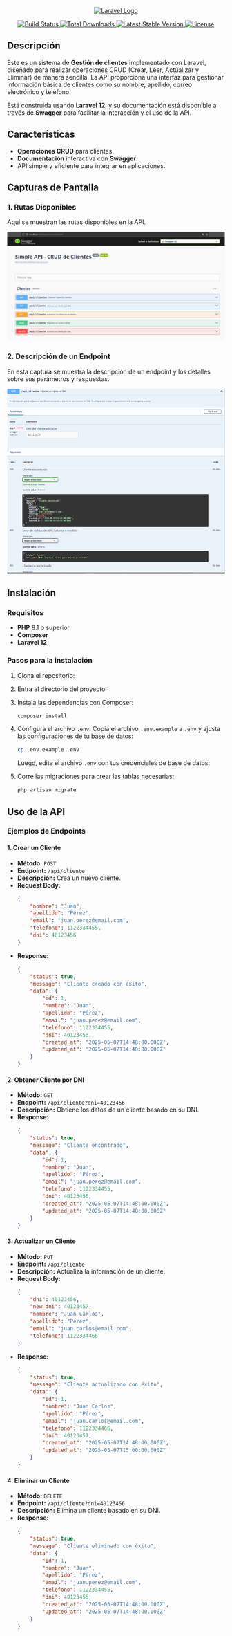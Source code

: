 <p align="center">
  <a href="https://laravel.com" target="_blank">
    <img src="https://raw.githubusercontent.com/laravel/art/master/logo-lockup/5%20SVG/2%20CMYK/1%20Full%20Color/laravel-logolockup-cmyk-red.svg" width="400" alt="Laravel Logo">
  </a>
</p>

<p align="center">
  <a href="https://github.com/tu-usuario/tu-repositorio/actions">
    <img src="https://github.com/tu-usuario/tu-repositorio/workflows/tests/badge.svg" alt="Build Status">
  </a>
  <a href="https://packagist.org/packages/laravel/framework">
    <img src="https://img.shields.io/packagist/dt/laravel/framework" alt="Total Downloads">
  </a>
  <a href="https://packagist.org/packages/laravel/framework">
    <img src="https://img.shields.io/packagist/v/laravel/framework" alt="Latest Stable Version">
  </a>
  <a href="https://packagist.org/packages/laravel/framework">
    <img src="https://img.shields.io/packagist/l/laravel/framework" alt="License">
  </a>
</p>

## Descripción

Este es un sistema de **Gestión de clientes** implementado con Laravel, diseñado para realizar operaciones CRUD (Crear, Leer, Actualizar y Eliminar) de manera sencilla. La API proporciona una interfaz para gestionar información básica de clientes como su nombre, apellido, correo electrónico y teléfono. 

Está construida usando **Laravel 12**, y su documentación está disponible a través de **Swagger** para facilitar la interacción y el uso de la API.

## Características

- **Operaciones CRUD** para clientes.
- **Documentación** interactiva con **Swagger**.
- API simple y eficiente para integrar en aplicaciones.

## Capturas de Pantalla

### 1. Rutas Disponibles

Aquí se muestran las rutas disponibles en la API.

![Rutas disponibles](public/sw1.png)

### 2. Descripción de un Endpoint

En esta captura se muestra la descripción de un endpoint y los detalles sobre sus parámetros y respuestas.

![Descripción de un endpoint](public/sw2.png)

## Instalación

### Requisitos

- **PHP** 8.1 o superior
- **Composer**
- **Laravel 12**

### Pasos para la instalación

1. Clona el repositorio:

   

2. Entra al directorio del proyecto:

   

3. Instala las dependencias con Composer:

    ```bash
    composer install
    ```

4. Configura el archivo `.env`. Copia el archivo `.env.example` a `.env` y ajusta las configuraciones de tu base de datos:

    ```bash
    cp .env.example .env
    ```

    Luego, edita el archivo `.env` con tus credenciales de base de datos.

5. Corre las migraciones para crear las tablas necesarias:

    ```bash
    php artisan migrate
    ```

## Uso de la API


### Ejemplos de Endpoints

#### 1. Crear un Cliente

- **Método:** `POST`
- **Endpoint:** `/api/cliente`
- **Descripción:** Crea un nuevo cliente.
- **Request Body:**
    ```json
    {
        "nombre": "Juan",
        "apellido": "Pérez",
        "email": "juan.perez@email.com",
        "telefono": 1122334455,
        "dni": 40123456
    }
    ```
- **Response:**
    ```json
    {
        "status": true,
        "message": "Cliente creado con éxito",
        "data": {
            "id": 1,
            "nombre": "Juan",
            "apellido": "Pérez",
            "email": "juan.perez@email.com",
            "telefono": 1122334455,
            "dni": 40123456,
            "created_at": "2025-05-07T14:48:00.000Z",
            "updated_at": "2025-05-07T14:48:00.000Z"
        }
    }
    ```

#### 2. Obtener Cliente por DNI

- **Método:** `GET`
- **Endpoint:** `/api/cliente?dni=40123456`
- **Descripción:** Obtiene los datos de un cliente basado en su DNI.
- **Response:**
    ```json
    {
        "status": true,
        "message": "Cliente encontrado",
        "data": {
            "id": 1,
            "nombre": "Juan",
            "apellido": "Pérez",
            "email": "juan.perez@email.com",
            "telefono": 1122334455,
            "dni": 40123456,
            "created_at": "2025-05-07T14:48:00.000Z",
            "updated_at": "2025-05-07T14:48:00.000Z"
        }
    }
    ```

#### 3. Actualizar un Cliente

- **Método:** `PUT`
- **Endpoint:** `/api/cliente`
- **Descripción:** Actualiza la información de un cliente.
- **Request Body:**
    ```json
    {
        "dni": 40123456,
        "new_dni": 40123457,
        "nombre": "Juan Carlos",
        "apellido": "Pérez",
        "email": "juan.carlos@email.com",
        "telefono": 1122334466
    }
    ```
- **Response:**
    ```json
    {
        "status": true,
        "message": "Cliente actualizado con éxito",
        "data": {
            "id": 1,
            "nombre": "Juan Carlos",
            "apellido": "Pérez",
            "email": "juan.carlos@email.com",
            "telefono": 1122334466,
            "dni": 40123457,
            "created_at": "2025-05-07T14:48:00.000Z",
            "updated_at": "2025-05-07T15:00:00.000Z"
        }
    }
    ```

#### 4. Eliminar un Cliente

- **Método:** `DELETE`
- **Endpoint:** `/api/cliente?dni=40123456`
- **Descripción:** Elimina un cliente basado en su DNI.
- **Response:**
    ```json
    {
        "status": true,
        "message": "Cliente eliminado con éxito",
        "data": {
            "id": 1,
            "nombre": "Juan",
            "apellido": "Pérez",
            "email": "juan.perez@email.com",
            "telefono": 1122334455,
            "dni": 40123456,
            "created_at": "2025-05-07T14:48:00.000Z",
            "updated_at": "2025-05-07T14:48:00.000Z"
        }
    }
    ```



